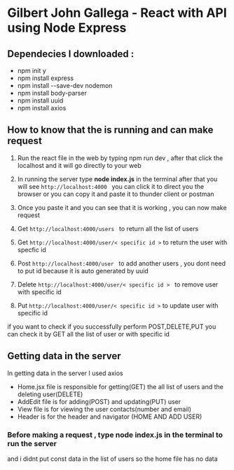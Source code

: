 # Gilbert John Gallega - React with API using Node Express

## Dependecies I downloaded :
* npm init y
* npm install express
* npm install --save-dev nodemon
* npm install body-parser
* npm install uuid
* npm install axios
  

## How to know that the is running and can make request

1. Run the react file in the web by typing  npm run dev , after that click the localhost and it will go directly to your web
2. In running the server type  **node index.js**   in the terminal after that you will see  `http://localhost:4000 `
   you can click it to direct you the browser or you can copy it and paste it to thunder client or postman
3. Once you paste it and you can see that it is working , you can now make request

4. Get `http://localhost:4000/users ` to return all the list of users
5. Get  `http://localhost:4000/user/< specific id >` to return the user with specfic id
6. Post  `http://localhost:4000/user ` to add another users , you dont need to put id because it is auto generated by uuid
7. Delete  `http://localhost:4000/user/< specific id > ` to remove user with specific id
8. Put `http://localhost:4000/user/< specific id >` to update user with specific id

if you want to check if you successfully perform POST,DELETE,PUT  you can check it by GET all the list of user or with specific id

## Getting data in the server 

In getting data in the server I used axios 

* Home.jsx file is responsible for getting(GET) the all list of users and the deleting user(DELETE)
* AddEdit file is for adding(POST) and updating(PUT) user
* View file is for viewing the user contacts(number and email)
* Header is for the header and navigator (HOME AND ADD USER) 

### Before making a request , type **node index.js** in the terminal to run the server

and i didnt put const data in the list of users so the home file has no data 




  
